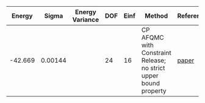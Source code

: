 | Energy  | Sigma   | Energy Variance | DOF | Einf | Method                                                       | Reference |
|---------|---------|-----------------|-----|------|--------------------------------------------------------------|-----------|
| -42.669 | 0.00144 |                 | 24  | 16   | CP AFQMC with Constraint Release; no strict upper bound property | [paper](https://journals.aps.org/prb/abstract/10.1103/PhysRevB.88.125132) |
